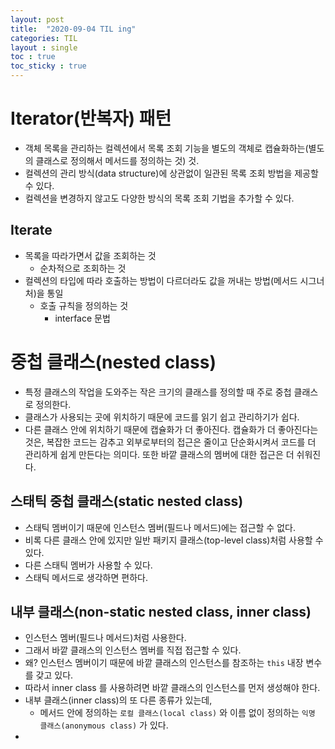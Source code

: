 ```yaml
---
layout: post
title:  "2020-09-04 TIL ing"
categories: TIL
layout : single
toc : true 
toc_sticky : true
---
```


# Iterator(반복자) 패턴
- 객체 목록을 관리하는 컬렉션에서 목록 조회 기능을 별도의 객체로 캡슐화하는(별도의 클래스로 정의해서 메서드를 정의하는 것) 것.
- 컬렉션의 관리 방식(data structure)에 상관없이 일관된 목록 조회 방법을 제공할 수 있다.
- 컬렉션을 변경하지 않고도 다양한 방식의 목록 조회 기법을 추가할 수 있다.

## Iterate
- 목록을 따라가면서 값을 조회하는 것
    - 순차적으로 조회하는 것
- 컬렉션의 타입에 따라 호출하는 방법이 다르더라도 값을 꺼내는 방법(메서드 시그너처)을 통일
    - 호출 규칙을 정의하는 것
        - interface 문법
    
# 중첩 클래스(nested class)
- 특정 클래스의 작업을 도와주는 작은 크기의 클래스를 정의할 때 주로 중첩 클래스로 정의한다.
- 클래스가 사용되는 곳에 위치하기 때문에 코드를 읽기 쉽고 관리하기가 쉽다. 
- 다른 클래스 안에 위치하기 때문에 캡슐화가 더 좋아진다. 
  캡슐화가 더 좋아진다는 것은, 
  복잡한 코드는 감추고 외부로부터의 접근은 줄이고 단순화시켜서
  코드를 더 관리하게 쉽게 만든다는 의미다.
  또한 바깥 클래스의 멤버에 대한 접근은 더 쉬워진다. 

## 스태틱 중첩 클래스(static nested class)
- 스태틱 멤버이기 때문에 인스턴스 멤버(필드나 메서드)에는 접근할 수 없다.
- 비록 다른 클래스 안에 있지만 일반 패키지 클래스(top-level class)처럼 사용할 수 있다.
- 다른 스태틱 멤버가 사용할 수 있다.
- 스태틱 메서드로 생각하면 편하다.

## 내부 클래스(non-static nested class, inner class)
- 인스턴스 멤버(필드나 메서드)처럼 사용한다.
- 그래서 바깥 클래스의 인스턴스 멤버를 직접 접근할 수 있다.
- 왜? 
  인스턴스 멤버이기 때문에 바깥 클래스의 인스턴스를 참조하는 `this` 내장 변수를 갖고 있다.
- 따라서 inner class 를 사용하려면 바깥 클래스의 인스턴스를 먼저 생성해야 한다.
- 내부 클래스(inner class)의 또 다른 종류가 있는데,
    - 메서드 안에 정의하는 `로컬 클래스(local class)` 와 
  이름 없이 정의하는 `익명 클래스(anonymous class)` 가 있다.
- 